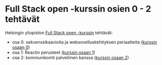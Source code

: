 # Full Stack open -kurssin osien 0 - 2 tehtävät

Helsingin yliopiston [Full Stack open -kurssin](https://fullstackopen.com/) tehtävät:

* osa 0: sekvenssikaavioita ja websovelluskehityksen periaatteita ([kurssin osaan 0](https://fullstackopen.com/osa0))
* osa 1: Reactin perusteet ([kurssin osaan 1](https://fullstackopen.com/osa1))
* osa 2: kommunikointi palvelimen kanssa ([kurssin osaan 2](https://fullstackopen.com/osa2))